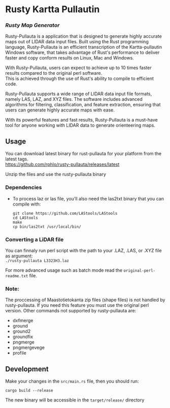 # Rusty Kartta Pullautin
### ***Rusty Map Generator***

Rusty-Pullauta is a application that is designed to generate highly accurate maps out of LIDAR data input files. Built using the Rust programming language, Rusty-Pullauta is an efficient transcription of the Kartta-pullautin Windows software, that takes advantage of Rust's performance to deliver faster and copy conform results on Linux, Mac and Windows.

With Rusty-Pullauta, users can expect to achieve up to 10 times faster results compared to the original perl software.  
This is achieved through the use of Rust's ability to compile to efficient code.

Rusty-Pullauta supports a wide range of LIDAR data input file formats, namely LAS, LAZ, and XYZ files. The software includes advanced algorithms for filtering, classification, and feature extraction, ensuring that users can generate highly accurate maps with ease.

With its powerful features and fast results, Rusty-Pullauta is a must-have tool for anyone working with LIDAR data to generate orienteering maps.

## Usage

You can download latest binary for rust-pullauta for your platform from the latest tags.  
https://github.com/rphlo/rusty-pullauta/releases/latest

Unzip the files and use the rusty-pullauta binary

### Dependencies

- To process laz or las file, you'll also need the las2txt binary that you can compile with:  
    ```
    git clone https://github.com/LAStools/LAStools
    cd LAStools
    make
    cp bin/las2txt /usr/local/bin/
    ```

### Converting a LiDAR file
You can finnaly run perl script with the path to your .LAZ, .LAS, or .XYZ file as argument:  
`./rusty-pullauta L3323H3.laz`

For more advanced usage such as batch mode read the `original-perl-readme.txt` file.

### Note:
The proccessing of Maastotietokanta zip files (shape files) is not handled by rusty-pullauta.
If you need this feature you must use the original perl version.
Other commands not supported by rusty-pullauta are:
  - dxfmerge
  - ground
  - ground2
  - groundfix
  - pngmerge
  - pngmergevege
  - profile

## Development

Make your changes in the `src/main.rs` file, then you should run:

`cargo build --release`

The new binary will be accessible in the `target/release/` directory
